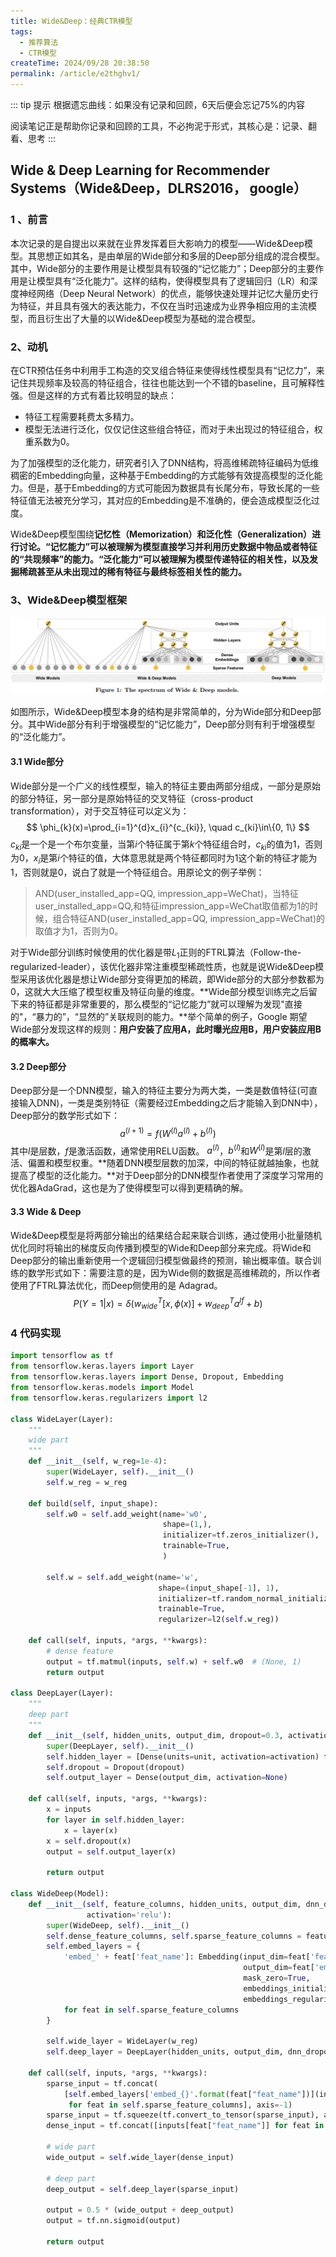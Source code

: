 ```yaml
---
title: Wide&Deep：经典CTR模型
tags:  
  - 推荐算法
  - CTR模型
createTime: 2024/09/28 20:38:50
permalink: /article/e2thghv1/
---
```


::: tip 提示
根据遗忘曲线：如果没有记录和回顾，6天后便会忘记75%的内容

阅读笔记正是帮助你记录和回顾的工具，不必拘泥于形式，其核心是：记录、翻看、思考
:::

## Wide & Deep Learning for Recommender Systems（Wide&Deep，DLRS2016， google）

### 1 、前言

本次记录的是自提出以来就在业界发挥着巨大影响力的模型——Wide&Deep模型。其思想正如其名，是由单层的Wide部分和多层的Deep部分组成的混合模型。其中，Wide部分的主要作用是让模型具有较强的“记忆能力”；Deep部分的主要作用是让模型具有“泛化能力”。这样的结构，使得模型具有了逻辑回归（LR）和深度神经网络（Deep Neural Network）的优点，能够快速处理并记忆大量历史行为特征，并且具有强大的表达能力，不仅在当时迅速成为业界争相应用的主流模型，而且衍生出了大量的以Wide&Deep模型为基础的混合模型。

### 2、动机

在CTR预估任务中利用手工构造的交叉组合特征来使得线性模型具有“记忆力”，来记住共现频率及较高的特征组合，往往也能达到一个不错的baseline，且可解释性强。但是这样的方式有着比较明显的缺点：

- 特征工程需要耗费太多精力。
- 模型无法进行泛化，仅仅记住这些组合特征，而对于未出现过的特征组合，权重系数为0。

为了加强模型的泛化能力，研究者引入了DNN结构，将高维稀疏特征编码为低维稠密的Embedding向量，这种基于Embedding的方式能够有效提高模型的泛化能力。但是，基于Embedding的方式可能因为数据具有长尾分布，导致长尾的一些特征值无法被充分学习，其对应的Embedding是不准确的，便会造成模型泛化过度。

Wide&Deep模型围绕**记忆性（Memorization）**和**泛化性（Generalization）**进行讨论。**“记忆能力”可以被理解为模型直接学习并利用历史数据中物品或者特征的“共现频率”的能力。“泛化能力”可以被理解为模型传递特征的相关性，以及发掘稀疏甚至从未出现过的稀有特征与最终标签相关性的能力。**

### 3、Wide&Deep模型框架

![alt text](pic/wd.png)

如图所示，Wide&Deep模型本身的结构是非常简单的，分为Wide部分和Deep部分。其中Wide部分有利于增强模型的“记忆能力”，Deep部分则有利于增强模型的“泛化能力”。

#### 3.1 Wide部分

Wide部分是一个广义的线性模型，输入的特征主要由两部分组成，一部分是原始的部分特征，另一部分是原始特征的交叉特征（cross-product transformation），对于交互特征可以定义为：
$$
\phi_{k}(x)=\prod_{i=1}^{d}x_{i}^{c_{ki}}, \quad c_{ki}\in\{0, 1\}
$$
$c_{ki}$是一个是一个布尔变量，当第$i$个特征属于第$k$个特征组合时，$c_{ki}$的值为1，否则为0，$x_i$是第$i$个特征的值，大体意思就是两个特征都同时为1这个新的特征才能为1，否则就是0，说白了就是一个特征组合。用原论文的例子举例：

> AND(user_installed_app=QQ, impression_app=WeChat)，当特征user_installed_app=QQ,和特征impression_app=WeChat取值都为1的时候，组合特征AND(user_installed_app=QQ, impression_app=WeChat)的取值才为1，否则为0。

对于Wide部分训练时候使用的优化器是带$L_1$正则的FTRL算法（Follow-the-regularized-leader），该优化器非常注重模型稀疏性质，也就是说Wide&Deep模型采用该优化器是想让Wide部分变得更加的稀疏，即Wide部分的大部分参数都为0，这就大大压缩了模型权重及特征向量的维度。**Wide部分模型训练完之后留下来的特征都是非常重要的，那么模型的“记忆能力”就可以理解为发现"直接的"，“暴力的”，“显然的”关联规则的能力。**举个简单的例子，Google 期望Wide部分发现这样的规则：**用户安装了应用A，此时曝光应用B，用户安装应用B的概率大。**

#### 3.2 Deep部分

Deep部分是一个DNN模型，输入的特征主要分为两大类，一类是数值特征(可直接输入DNN)，一类是类别特征（需要经过Embedding之后才能输入到DNN中），Deep部分的数学形式如下：
$$
a^{(l+1)}=f(W^{(l)}a^{(l)}+b^{(l)})
$$
其中$l$是层数，$f$是激活函数，通常使用RELU函数。 $a^{(l)}$，$b^{(l)}$和$W^{(l)}$是第$l$层的激活、偏置和模型权重。**随着DNN模型层数的加深，中间的特征就越抽象，也就提高了模型的泛化能力。**对于Deep部分的DNN模型作者使用了深度学习常用的优化器AdaGrad，这也是为了使得模型可以得到更精确的解。

#### 3.3 Wide & Deep

Wide&Deep模型是将两部分输出的结果结合起来联合训练，通过使用小批量随机优化同时将输出的梯度反向传播到模型的Wide和Deep部分来完成。将Wide和Deep部分的输出重新使用一个逻辑回归模型做最终的预测，输出概率值。联合训练的数学形式如下：需要注意的是，因为Wide侧的数据是高维稀疏的，所以作者使用了FTRL算法优化，而Deep侧使用的是 Adagrad。
$$
P(Y=1|x)=\delta(w_{wide}^{T}[x,\phi(x)]+w_{deep}^{T}a^{lf}+b)
$$

### 4 代码实现

```python
import tensorflow as tf
from tensorflow.keras.layers import Layer
from tensorflow.keras.layers import Dense, Dropout, Embedding
from tensorflow.keras.models import Model
from tensorflow.keras.regularizers import l2

class WideLayer(Layer):
    """
    wide part
    """
    def __init__(self, w_reg=1e-4):
        super(WideLayer, self).__init__()
        self.w_reg = w_reg

    def build(self, input_shape):
        self.w0 = self.add_weight(name='w0',
                                  shape=(1,),
                                  initializer=tf.zeros_initializer(),
                                  trainable=True,
                                  )

        self.w = self.add_weight(name='w',
                                 shape=(input_shape[-1], 1),
                                 initializer=tf.random_normal_initializer(),
                                 trainable=True,
                                 regularizer=l2(self.w_reg))

    def call(self, inputs, *args, **kwargs):
        # dense feature
        output = tf.matmul(inputs, self.w) + self.w0  # (None, 1)
        return output

class DeepLayer(Layer):
    """
    deep part
    """
    def __init__(self, hidden_units, output_dim, dropout=0.3, activation='relu'):
        super(DeepLayer, self).__init__()
        self.hidden_layer = [Dense(units=unit, activation=activation) for unit in hidden_units]
        self.dropout = Dropout(dropout)
        self.output_layer = Dense(output_dim, activation=None)

    def call(self, inputs, *args, **kwargs):
        x = inputs
        for layer in self.hidden_layer:
            x = layer(x)
        x = self.dropout(x)
        output = self.output_layer(x)

        return output
    
class WideDeep(Model):
    def __init__(self, feature_columns, hidden_units, output_dim, dnn_dropout=0.3, embed_reg=1e-6, w_reg=1e-4,
                 activation='relu'):
        super(WideDeep, self).__init__()
        self.dense_feature_columns, self.sparse_feature_columns = feature_columns
        self.embed_layers = {
            'embed_' + feat['feat_name']: Embedding(input_dim=feat['feat_num'],
                                                    output_dim=feat['embed_dim'],
                                                    mask_zero=True,
                                                    embeddings_initializer='random_uniform',
                                                    embeddings_regularizer=l2(embed_reg))
            for feat in self.sparse_feature_columns
        }

        self.wide_layer = WideLayer(w_reg)
        self.deep_layer = DeepLayer(hidden_units, output_dim, dnn_dropout, activation)

    def call(self, inputs, *args, **kwargs):
        sparse_input = tf.concat(
            [self.embed_layers['embed_{}'.format(feat["feat_name"])](inputs[feat['feat_name']])
             for feat in self.sparse_feature_columns], axis=-1)
        sparse_input = tf.squeeze(tf.convert_to_tensor(sparse_input), axis=1)
        dense_input = tf.concat([inputs[feat["feat_name"]] for feat in self.dense_feature_columns], axis=-1)

        # wide part
        wide_output = self.wide_layer(dense_input)

        # deep part
        deep_output = self.deep_layer(sparse_input)

        output = 0.5 * (wide_output + deep_output)
        output = tf.nn.sigmoid(output)

        return output
```

